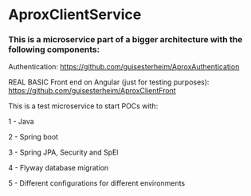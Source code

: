 # AproxClientService

### This is a microservice part of a bigger architecture with the following components:

Authentication: https://github.com/guisesterheim/AproxAuthentication

REAL BASIC Front end on Angular (just for testing purposes): https://github.com/guisesterheim/AproxClientFront


This is a test microservice to start POCs with:

1 - Java

2 - Spring boot

3 - Spring JPA, Security and SpEl

4 - Flyway database migration

5 - Different configurations for different environments
